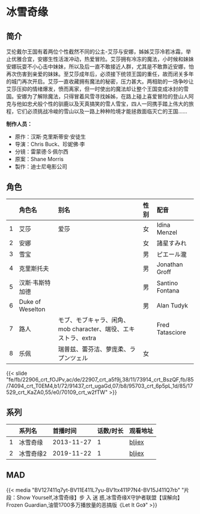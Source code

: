 # 冰雪奇缘


## 简介

艾伦戴尔王国有着两位个性截然不同的公主-艾莎与安娜，姊姊艾莎冷若冰霜，举止优雅合宜，安娜生性活泼冲动，热爱冒险。艾莎拥有冷冻的魔法，小时候和妹妹安娜玩耍不小心击中妹妹，所以及后一直不敢接近人群，尤其是不敢靠近安娜，怕再次伤害到亲爱的妹妹。至艾莎成年后，必须接下统领王国的重任，故而闭关多年的城门再次开启。艾莎一直收藏拥有魔法的秘密，压力甚大。两相助的一场争吵让艾莎压抑的情绪爆发，愤而离家，但一时使出的魔法却让整个王国变成冰封的雪国。安娜为了解除魔法，只得冒着风雪寻找姊姊，在路上碰上喜爱冒险的登山人阿克与他如忠犬般个性的驯鹿以及天真搞笑的雪人雪宝，四人一同携手踏上伟大的旅程，它们必须挑战冷峻的雪山以及一路上种种险境才能拯救面临灭亡的王国……

**制作人员：**
- 原作：汉斯·克里斯蒂安·安徒生
- 导演：Chris Buck、珍妮佛·李
- 分镜：雷蒙德·S·佩尔西
- 原案：Shane Morris
- 製作：迪士尼电影公司

## 角色

|     |   角色名   |   别名  | 性别 |  配音  |
|:--- |:------  |:----      |:---  |:--   |
| 1 | 艾莎 | 爱莎 | 女 | Idina Menzel |
| 2 | 安娜 |  | 女 | 諸星すみれ |
| 3 | 雪宝 |  | 男 | ピエール瀧 |
| 4 | 克里斯托夫 |  | 男 | Jonathan Groff |
| 5 | 汉斯·韦斯特加德 |  | 男 | Santino Fontana |
| 6 | Duke of Weselton |  | 男 | Alan Tudyk |
| 7 | 路人 | モブ、モブキャラ、闲角、mob character、端役、エキストラ、extra |  | Fred Tatasciore |
| 8 | 乐佩 | 瑞普兹、蕾芬洁、萝庞柔、ラプンツェル | 女 |  |

{{< slide "fe/fb/22906_crt_fOJPv,ac/de/22907_crt_a5f9j,38/11/73914_crt_BszQF,fb/85/74094_crt_T0EM4,b1/72/91437_crt_ugaGd,07/b8/95703_crt_6p5pL,1d/85/17529_crt_KaZA0,55/e0/70109_crt_w2fTW" >}}

## 系列

|     |   系列名   |   首播时间  | 话数/时长  | 观看地址 |
|:---  |:------    |:----      |:---       |:---  |
| 1 | 冰雪奇缘 | 2013-11-27 | 1 | [bljiex](https://svip.bljiex.cc/?wd=冰雪奇缘)  |
| 2 | 冰雪奇缘2 | 2019-11-22 | 1 | [bljiex](https://svip.bljiex.cc/?wd=冰雪奇缘) |


## MAD

{{< media  "BV127411q7yt-BV11E411L7yu-BV1tx411P7N4-BV15J411Q7rb"
"片段：Show Yourself,冰雪奇缘】步 入 迷 惑,冰雪奇缘X守护者联盟【误解向】Frozen Guardian,油管1700多万播放量的恶搞版《Let It Go》"  >}}
